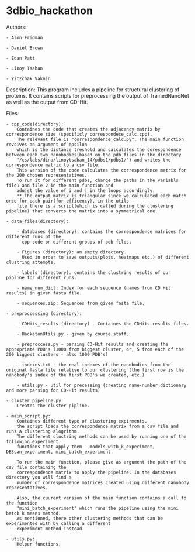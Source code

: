# 3dbio_hackathon

Authors:

	- Alon Fridman
	
	- Daniel Brown
	
	- Edan Patt
	
	- Linoy Tsaban
	
	- Yitzchak Vaknin
	
Description:
This program includes a pipeline for structural clustering of proteins. 
It contains scripts for preprocessing the output of TrainedNanoNet as well as the output from CD-Hit.

Files:

	- cpp_code(directory):
	    Containes the code that creates the adjacancy matrix by correspondence size (specificly correspondece_calc.cpp).
	    The relevant file is "correspondence_calc.py". The main function revcives an argument of epsilon 
	    which is the distance treshold and calculates the corespondence between each two nanobodies(based on the pdb files in the directory 
	    "/cs/labs/dina/linoytsaban_14/pdbs1/pdbs1/") and writes the correspondence matrix to a csv file. 
	    This version of the code calculates the correspondence matrix for the 200 chosen representatives. 
	    To run it for different pdbs, change the paths in the variabls file1 and file 2 in the main function and
	    adujst the value of i and j in the loops accordingly. 
	    ** The output matrix is triangular since we calculated each match once for each pair(for efficency), in the utils 
        file there is a script(which is called during the clustering pipeline) that converts the matrix into a symmetrical one.
	    
	- data_files(directory):
	    
	    - databases (directory): contains the correspondence matrices for different runs of the 
	      cpp code on different groups of pdb files.
	    
	    - Figures (directory): an empty directory. 
	      Used in order to save outputs(plots, heatmaps etc.) of different clustring attempts. 
	      
	    - labels (directory): contains the clustring results of our pipline for different runs. 
	    
	    - name_num_dict: Index for each sequence (names from CD Hit results) in given fasta file.
	    
	    - sequences.zip: Sequences from given fasta file.

    - preproccessing (directory):
        
        - CDHits_results (directory) - Containes the CDHits results files.
        
        - HackatonUtils.py - given by course staff.
        
        - preproccess.py - parsing CD-Hit results and creating the appropriate PDB's (1000 from biggest cluster, or, 5 from each of the 200 biggest clusters - also 1000 PDB's)
        
        - indexes.txt - the real indexes of the nanobodies from the original fasta file relative to our clustering (the first row is the nanobody's index of the first PDB's we created, etc.)
        
        - utils.py - util for precessing (creating name-number dictionary and more parsing for CD-Hit results)
        
	- cluster_pipeline.py:
	    Creates the cluster pipline.

	- main_script.py:
	    Containes different type of clustering expirments. 
	    the script loads the correspondence matrix from a csv file and runs a clustering alogrithm. 
	    The different clustring methods can be used by running one of the following experiment 
	    functions that apply them - models_with_k_experiment, DBScan_experiment, mini_batch_experiment.
	    
	    To run the main function, please give as argument the path of the csv file containing the 
	    correspondence matrix to apply the pipeline. In the databases directory you will find a 
	    number of correspondence matrices created using different nanobody representatives. 
	    
	    Also, the cuurent version of the main function contains a call to the function 
	    "mini_batch_experiment" which runs the pipeline using the mini batch k means method.
	    As mentioned, there other clustering methods that can be experimented with by calling a different 
	    experiment method instead.

	- utils.py: 
	    Helper functions.